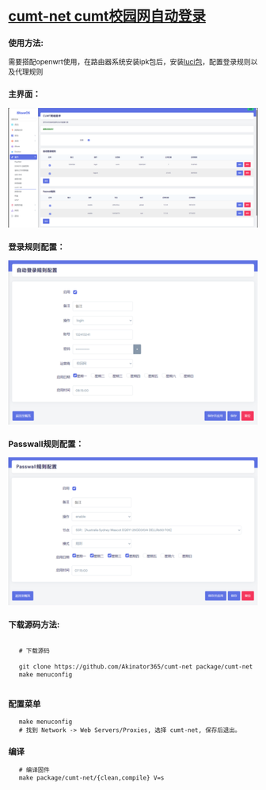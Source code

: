 
[cumt-net cumt校园网自动登录 ](https://github.com/Akinator365/cumt-net)
======================

### 使用方法:
需要搭配openwrt使用，在路由器系统安装ipk包后，安装[luci包](https://github.com/Akinator365/luci-app-cumt-net)，配置登录规则以及代理规则

### 主界面：
![image](https://github.com/Akinator365/luci-app-cumt-net/blob/master/demo-png/main.png)
### 登录规则配置：
![image](https://github.com/Akinator365/luci-app-cumt-net/blob/master/demo-png/login.png)
### Passwall规则配置：
![image](https://github.com/Akinator365/luci-app-cumt-net/blob/master/demo-png/passwall.png)
### 下载源码方法:

 ```Brach
 
    # 下载源码
	
    git clone https://github.com/Akinator365/cumt-net package/cumt-net
    make menuconfig
	
 ``` 
### 配置菜单

 ```Brach
    make menuconfig
	# 找到 Network -> Web Servers/Proxies, 选择 cumt-net, 保存后退出。
 ``` 
 
### 编译

 ```Brach 
    # 编译固件
    make package/cumt-net/{clean,compile} V=s
 ```